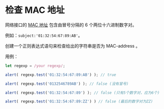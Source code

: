 # 检查 MAC 地址

网络接口的 [MAC 地址](https://en.wikipedia.org/wiki/MAC_address) 包含由冒号分隔的 6 个两位十六进制数字对。

例如：`subject:'01:32:54:67:89:AB'`。

创建一个正则表达式语句来检查给出的字符串是否为 MAC-address 。

用例：

```js
let regexp = /your regexp/;

alert( regexp.test('01:32:54:67:89:AB') ); // true

alert( regexp.test('0132546789AB') ); // false (没有冒号)

alert( regexp.test('01:32:54:67:89') ); // false (只有5个数字对，应为6个)

alert( regexp.test('01:32:54:67:89:ZZ') ) // false (最后的数字对为ZZ)
```
